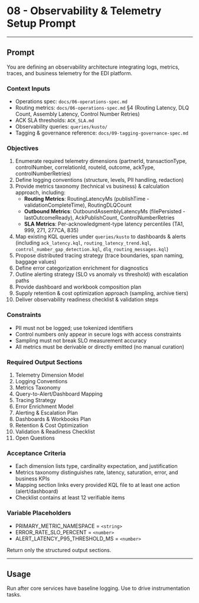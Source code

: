 # 08 - Observability & Telemetry Setup Prompt

---

## Prompt

You are defining an observability architecture integrating logs, metrics, traces, and business telemetry for the EDI platform.

### Context Inputs

- Operations spec: `docs/06-operations-spec.md`
- Routing metrics: `docs/06-operations-spec.md` §4 (Routing Latency, DLQ Count, Assembly Latency, Control Number Retries)
- ACK SLA thresholds: `ACK_SLA.md`
- Observability queries: `queries/kusto/`
- Tagging & governance reference: `docs/09-tagging-governance-spec.md`

### Objectives

1. Enumerate required telemetry dimensions (partnerId, transactionType, controlNumber, correlationId, routeId, outcome, ackType, controlNumberRetries)
2. Define logging conventions (structure, levels, PII handling, redaction)
3. Provide metrics taxonomy (technical vs business) & calculation approach, including:
   - **Routing Metrics**: RoutingLatencyMs (publishTime - validationCompleteTime), RoutingDLQCount
   - **Outbound Metrics**: OutboundAssemblyLatencyMs (filePersisted - lastOutcomeReady), AckPublishCount, ControlNumberRetries
   - **SLA Metrics**: Per-acknowledgment-type latency percentiles (TA1, 999, 271, 277CA, 835)
4. Map existing KQL queries under `queries/kusto` to dashboards & alerts (including `ack_latency.kql`, `routing_latency_trend.kql`, `control_number_gap_detection.kql`, `dlq_routing_messages.kql`)
5. Propose distributed tracing strategy (trace boundaries, span naming, baggage values)
6. Define error categorization enrichment for diagnostics
7. Outline alerting strategy (SLO vs anomaly vs threshold) with escalation paths
8. Provide dashboard and workbook composition plan
9. Supply retention & cost optimization approach (sampling, archive tiers)
10. Deliver observability readiness checklist & validation steps

### Constraints

- PII must not be logged; use tokenized identifiers
- Control numbers only appear in secure logs with access constraints
- Sampling must not break SLO measurement accuracy
- All metrics must be derivable or directly emitted (no manual curation)

### Required Output Sections

1. Telemetry Dimension Model
2. Logging Conventions
3. Metrics Taxonomy
4. Query-to-Alert/Dashboard Mapping
5. Tracing Strategy
6. Error Enrichment Model
7. Alerting & Escalation Plan
8. Dashboards & Workbooks Plan
9. Retention & Cost Optimization
10. Validation & Readiness Checklist
11. Open Questions

### Acceptance Criteria

- Each dimension lists type, cardinality expectation, and justification
- Metrics taxonomy distinguishes rate, latency, saturation, error, and business KPIs
- Mapping section links every provided KQL file to at least one action (alert/dashboard)
- Checklist contains at least 12 verifiable items

### Variable Placeholders

- PRIMARY_METRIC_NAMESPACE = `<string>`
- ERROR_RATE_SLO_PERCENT = `<number>`
- ALERT_LATENCY_P95_THRESHOLD_MS = `<number>`

Return only the structured output sections.

---

## Usage

Run after core services have baseline logging. Use to drive instrumentation tasks.
